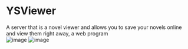 # YSViewer
 A server that is a novel viewer and allows you to save your novels online and view them right away, a web program
 <br>
![image](https://github.com/raphy0316/YSViewer/assets/26518769/8b6fa4b4-f003-486d-9f68-b3eb62ed3f84)
![image](https://github.com/raphy0316/YSViewer/assets/26518769/de160567-740b-40e4-ad79-a81aea4c5c3a)
